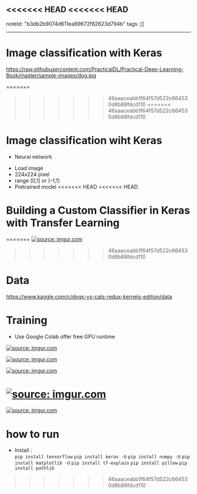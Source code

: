 <<<<<<< HEAD
<<<<<<< HEAD
---
noteId: "b3db2b9074d611ea89672f82623d794b"
tags: []

---

# Image classification with Keras
https://raw.githubusercontent.com/PracticalDL/Practical-Deep-Learning-Book/master/sample-images/dog.jpg


=======
>>>>>>> 46aaaceabb1f64f57d522c664530d8b88fdcd110
=======
>>>>>>> 46aaaceabb1f64f57d522c664530d8b88fdcd110
# Image classification wiht Keras
+ Neural network 
- Load image
- 224x224 pixel
- range [0,1] or [–1,1]
- Pretrained model 
<<<<<<< HEAD
<<<<<<< HEAD

# Building a Custom Classifier in Keras with Transfer Learning
=======
<a href="https://imgur.com/nPbdXhr"><img src="https://i.imgur.com/nPbdXhr.jpg" title="source: imgur.com" /></a>
>>>>>>> 46aaaceabb1f64f57d522c664530d8b88fdcd110


# Data 
https://www.kaggle.com/c/dogs-vs-cats-redux-kernels-edition/data


# Training 
+ Use Google Colab offer free GPU runtime 


<a href="https://imgur.com/rEU93kt"><img src="https://i.imgur.com/rEU93kt.png" title="source: imgur.com" /></a>

<a href="https://imgur.com/jeOoCQ3"><img src="https://i.imgur.com/jeOoCQ3.png" title="source: imgur.com" /></a>

<a href="https://imgur.com/s909xZb"><img src="https://i.imgur.com/s909xZb.png" title="source: imgur.com" /></a>

<a href="https://imgur.com/o8FVRUt"><img src="https://i.imgur.com/o8FVRUt.png" title="source: imgur.com" /></a>
=======
<a href="https://imgur.com/nPbdXhr"><img src="https://i.imgur.com/nPbdXhr.jpg" title="source: imgur.com" /></a>

# how to run
+ Install :  
`pip install tensorflow`
`pip install keras -U`
`pip install numpy -U`
`pip install matplotlib -U`
`pip install tf-explain`
`pip install pillow`
`pip install pathlib`

>>>>>>> 46aaaceabb1f64f57d522c664530d8b88fdcd110
